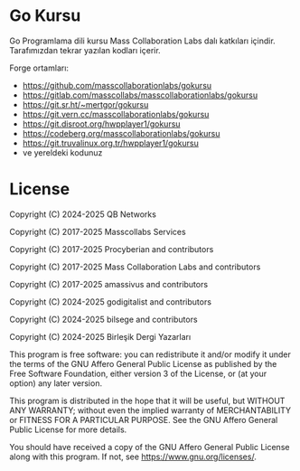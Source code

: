 # Go Kursu

Go Programlama dili kursu Mass Collaboration Labs dalı katkıları içindir. Tarafımızdan tekrar yazılan kodları içerir.

Forge ortamları:

* https://github.com/masscollaborationlabs/gokursu
* https://gitlab.com/masscollabs/masscollaborationlabs/gokursu
* https://git.sr.ht/~mertgor/gokursu
* https://git.vern.cc/masscollaborationlabs/gokursu
* https://git.disroot.org/hwpplayer1/gokursu
* https://codeberg.org/masscollaborationlabs/gokursu
* https://git.truvalinux.org.tr/hwpplayer1/gokursu
* ve yereldeki kodunuz

# License

Copyright (C) 2024-2025 QB Networks

Copyright (C) 2017-2025 Masscollabs Services

Copyright (C) 2017-2025 Procyberian and contributors

Copyright (C) 2017-2025 Mass Collaboration Labs and contributors

Copyright (C) 2017-2025 amassivus and contributors

Copyright (C) 2024-2025 godigitalist and contributors

Copyright (C) 2024-2025 bilsege and contributors

Copyright (C) 2024-2025 Birleşik Dergi Yazarları

This program is free software: you can redistribute it and/or modify
it under the terms of the GNU Affero General Public License as published
by the Free Software Foundation, either version 3 of the License, or
(at your option) any later version.

This program is distributed in the hope that it will be useful,
but WITHOUT ANY WARRANTY; without even the implied warranty of
MERCHANTABILITY or FITNESS FOR A PARTICULAR PURPOSE.  See the
GNU Affero General Public License for more details.

You should have received a copy of the GNU Affero General Public License
along with this program.  If not, see <https://www.gnu.org/licenses/>.
